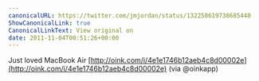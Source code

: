 ```yaml
---
canonicalURL: https://twitter.com/jmjordan/status/132258619738685440
ShowCanonicalLink: true
CanonicalLinkText: View original on
date: 2011-11-04T00:51:26+00:00
---
```

Just loved MacBook Air [http://oink.com/i/4e1e1746b12aeb4c8d00002e](http://oink.com/i/4e1e1746b12aeb4c8d00002e) (via @oinkapp)